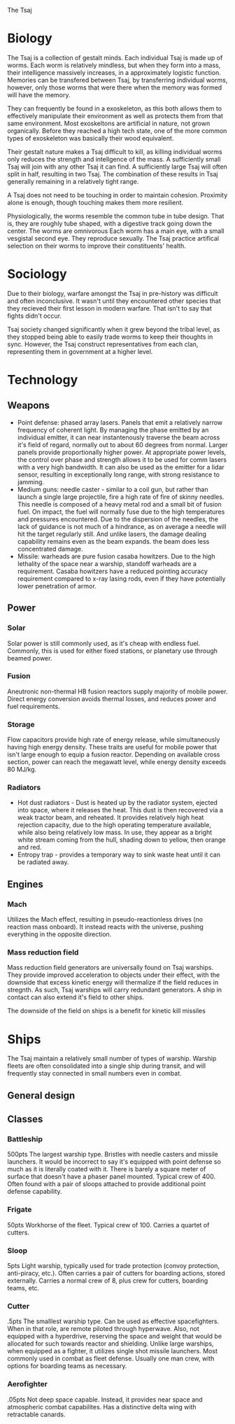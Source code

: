 The Tsaj
# Biology
 The Tsaj is a collection of gestalt minds. Each individual Tsaj is made up of worms. Each worm is relatively mindless, but when they form into a mass, their intelligence massively increases, in a approximately logistic function. Memories can be transfered between Tsaj, by transferring individual worms, however, only those worms that were there when the memory was formed will have the memory.

 They can frequently be found in a exoskeleton, as this both allows them to effectively manipulate their environment as well as protects them from that same environment. Most exoskeltons are artificial in nature, not grown organically. Before they reached a high tech state, one of the more common types of exoskeleton was basically their wood equivalent.

 Their gestalt nature makes a Tsaj difficult to kill, as killing individual worms only reduces the strength and intellgence of the mass. A sufficiently small Tsaj will join with any other Tsaj it can find. A sufficiently large Tsaj will often split in half, resulting in two Tsaj. The combination of these results in Tsaj generally remaining in a relatively tight range.

 A Tsaj does not need to be touching in order to maintain cohesion. Proximity alone is enough, though touching makes them more resilient. 

 Physiologically, the worms resemble the common tube in tube design. That is, they are roughly tube shaped, with a digestive track going down the center. The worms are omnivorous Each worm has a main eye, with a small vesgistal second eye. They reproduce sexually. The Tsaj practice artifical selection on their worms to improve their constituents' health.

# Sociology
Due to their biology, warfare amongst the Tsaj in pre-history was difficult and often inconclusive. It wasn't until they encountered other species that they recieved their first lesson in modern warfare. That isn't to say that fights didn't occur.

Tsaj society changed significantly when it grew beyond the tribal level, as they stopped being able to easily trade worms to keep their thoughts in sync. However, the Tsaj construct representatives from each clan, representing them in government at a higher level.

# Technology
## Weapons
* Point defense: phased array lasers. Panels that emit a relatively narrow frequency of coherent light. By managing the phase emitted by an individual emitter, it can near instantenously traverse the beam across it's field of regard, normally out to about 60 degrees from normal. Larger panels provide proportionally higher power. At appropriate power levels, the control over phase and strength allows it to be used for comm lasers with a very high bandwidth. It can also be used as the emitter for a lidar sensor, resulting in exceptionally long range, with strong resistance to jamming.
* Medium guns: needle caster - similar to a coil gun, but rather than launch a single large projectile, fire a high rate of fire of skinny needles. This needle is composed of a heavy metal rod and a small bit of fusion fuel. On impact, the fuel will normally fuse due to the high temperatures and pressures encountered. Due to the dispersion of the needles, the lack of guidance is not much of a hindrance, as on average a needle will hit the target regularly still. And unlike lasers, the damage dealing capability remains even as the beam expands. the beam does less concentrated damage.
* Missile: warheads are pure fusion casaba howitzers. Due to the high lethality of the space near a warship, standoff warheads are a requirement. Casaba howitzers have a reduced pointing accuracy requirement compared to x-ray lasing rods, even if they have potentially lower penetration of armor. 

## Power
### Solar
Solar power is still commonly used, as it's cheap with endless fuel. Commonly, this is used for either fixed stations, or planetary use through beamed power.
### Fusion
Aneutronic non-thermal HB fusion reactors supply majority of mobile power. Direct energy conversion avoids thermal losses, and reduces power and fuel requirements.
### Storage
Flow capacitors provide high rate of energy release, while simultaneously having high energy density. These traits are useful for mobile power that isn't large enough to equip a fusion reactor. Depending on available cross section, power can reach the megawatt level, while energy density exceeds 80 MJ/kg.
### Radiators
* Hot dust radiators - Dust is heated up by the radiator system, ejected into space, where it releases the heat. This dust is then recovered via a weak tractor beam, and reheated. It provides relatively high heat rejection capacity, due to the high operating temperature available, while also being relatively low mass. In use, they appear as a bright white stream coming from the hull, shading down to yellow, then orange and red.
* Entropy trap - provides a temporary way to sink waste heat until it can be radiated away.

## Engines
### Mach
Utilizes the Mach effect, resulting in pseudo-reactionless drives (no reaction mass onboard). It instead reacts with the universe, pushing everything in the opposite direction.

### Mass reduction field
Mass reduction field generators are universally found on Tsaj warships. They provide improved acceleration to objects under their effect, with the downside that excess kinetic energy will thermalize if the field reduces in stregnth. As such, Tsaj warships will carry redundant generators. A ship in contact can also extend it's field to other ships.

The downside of the field on ships is a benefit for kinetic kill missiles

# Ships
The Tsaj maintain a relatively small number of types of warship. Warship fleets are often consolidated into a single ship during transit, and will frequently stay connected in small numbers even in combat.
## General design
## Classes
### Battleship
500pts
The largest warship type. Bristles with needle casters and missile launchers. It would be incorrect to say it's equipped with point defense so much as it is literally coated with it. There is barely a square meter of surface that doesn't have a phaser panel mounted. Typical crew of 400. Often found with a pair of sloops attached to provide additional point defense capability.
### Frigate
50pts
Workhorse of the fleet. Typical crew of 100. Carries a quartet of cutters.
### Sloop
5pts
Light warship, typically used for trade protection (convoy protection, anti-piracy, etc.). Often carries a pair of cutters for boarding actions, stored externally. Carries a normal crew of 8, plus crew for cutters, boarding teams, etc.
### Cutter
.5pts
The smalllest warship type. Can be used as effective spacefighters. When in that role, are remote piloted through hyperwave. Also, not equipped with a hyperdrive, reserving the space and weight that would be allocated for such towards reactor and shielding. Unlike large warships, when equipped as a fighter, it utilizes single shot missile launchers. Most commonly used in combat as fleet defense. Usually one man crew, with options for boarding teams as necessary.
### Aerofighter
.05pts
Not deep space capable. Instead, it provides near space and atmospheric combat capabilites. Has a distinctive delta wing with retractable canards.